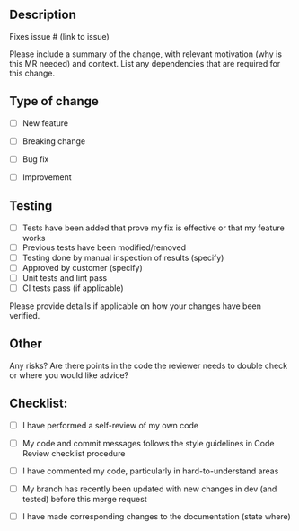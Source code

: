 

## Description

Fixes issue # (link to issue)

Please include a summary of the change, with relevant motivation (why is this MR needed) and context.
List any dependencies that are required for this change.


## Type of change

- [ ] New feature
- [ ] Breaking change
- [ ] Bug fix
- [ ] Improvement


## Testing

- [ ] Tests have been added that prove my fix is effective or that my feature works
- [ ] Previous tests have been modified/removed
- [ ] Testing done by manual inspection of results (specify)
- [ ] Approved by customer (specify)
- [ ] Unit tests and lint pass
- [ ] CI tests pass (if applicable)

Please provide details if applicable on how your changes have been verified.


## Other
Any risks? Are there points in the code the reviewer needs to double check or where you would like advice?


## Checklist:

- [ ] I have performed a self-review of my own code
- [ ] My code and commit messages follows the style guidelines in Code Review checklist procedure
- [ ] I have commented my code, particularly in hard-to-understand areas
- [ ] My branch has recently been updated with new changes in dev (and tested) before this merge request
- [ ] I have made corresponding changes to the documentation (state where)

